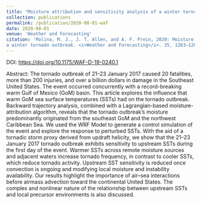 ```yaml
---
title: "Moisture attribution and sensitivity analysis of a winter tornado outbreak"
collection: publications
permalink: /publication/2020-08-01-waf
date: 2020-08-01
venue: 'Weather and Forecasting'
citation: 'Molina, M. J., J. T. Allen, and A. F. Prein, 2020: Moisture attribution and sensitivity analysis of
a winter tornado outbreak. <i>Weather and Forecasting</i>. 35, 1263–1288.'
---
```


DOI: <https://doi.org/10.1175/WAF-D-19-0240.1>

Abstract: The tornado outbreak of 21–23 January 2017 caused 20 fatalities, more than 200 injuries, and over a billion dollars in damage in the Southeast United States. The event occurred concurrently with a record-breaking warm Gulf of Mexico (GoM) basin. This article explores the influence that warm GoM sea surface temperatures (SSTs) had on the tornado outbreak. Backward trajectory analysis, combined with a Lagrangian-based moisture-attribution algorithm, reveals that the tornado outbreak’s moisture predominantly originated from the southeast GoM and the northwest Caribbean Sea. We used the WRF Model to generate a control simulation of the event and explore the response to perturbed SSTs. With the aid of a tornadic storm proxy derived from updraft helicity, we show that the 21–23 January 2017 tornado outbreak exhibits sensitivity to upstream SSTs during the first day of the event. Warmer SSTs across remote moisture sources and adjacent waters increase tornado frequency, in contrast to cooler SSTs, which reduce tornado activity. Upstream SST sensitivity is reduced once convection is ongoing and modifying local moisture and instability availability. Our results highlight the importance of air–sea interactions before airmass advection toward the continental United States. The complex and nonlinear nature of the relationship between upstream SSTs and local precursor environments is also discussed.
